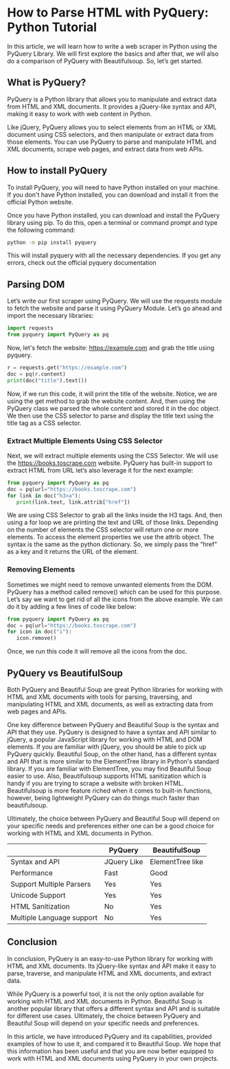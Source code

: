 # How to Parse HTML with PyQuery: Python Tutorial

In this article, we will learn how to write a web scraper in Python using the PyQuery Library. We will first explore the basics and after that, we will also do a comparison of PyQuery with Beautifulsoup. So, let’s get started.

## What is PyQuery?

PyQuery is a Python library that allows you to manipulate and extract data from HTML and XML documents. It provides a jQuery-like syntax and API, making it easy to work with web content in Python.

Like jQuery, PyQuery allows you to select elements from an HTML or XML document using CSS selectors, and then manipulate or extract data from those elements. You can use PyQuery to parse and manipulate HTML and XML documents, scrape web pages, and extract data from web APIs.

## How to install PyQuery

To install PyQuery, you will need to have Python installed on your machine. If you don't have Python installed, you can download and install it from the official Python website.

Once you have Python installed, you can download and install the PyQuery library using pip. To do this, open a terminal or command prompt and type the following command:

```bash
python -m pip install pyquery
```

This will install pyquery with all the necessary dependencies. If you get any errors, check out the official pyquery documentation 

## Parsing DOM

Let’s write our first scraper using PyQuery. We will use the requests module to fetch the website and parse it using PyQuery Module. Let’s go ahead and import the necessary libraries:

```python
import requests
from pyquery import PyQuery as pq
```
 
Now, let's fetch the website: https://example.com and grab the title using pyquery.

```python
r = requests.get("https://example.com")
doc = pq(r.content)
print(doc("title").text())
```

Now, if we run this code, it will print the title of the website. Notice, we are using the get method to grab the website content. And, then using the PyQuery class we parsed the whole content and stored it in the doc object. We then use the CSS selector to parse and display the title text using the title tag as a CSS selector.

### Extract Multiple Elements Using CSS Selector

Next, we will extract multiple elements using the CSS Selector. We will use the https://books.toscrape.com website. PyQuery has built-in support to extract HTML from URL let’s also leverage it for the next example:

```python
from pyquery import PyQuery as pq
doc = pq(url="https://books.toscrape.com")
for link in doc("h3>a"):
   print(link.text, link.attrib["href"])
```

We are using CSS Selector to grab all the links inside the H3 tags. And, then using a for loop we are printing the text and URL of those links.  Depending on the number of elements the CSS selector will return one or more elements.
To access the element properties we use the attrib object. The syntax is the same as the python dictionary. So, we simply pass the “href” as a key and it returns the URL of the element.

### Removing Elements

Sometimes we might need to remove unwanted elements from the DOM. PyQuery has a method called remove() which can be used for this purpose. Let’s say we want to get rid of all the icons from the above example. We can do it by adding a few lines of code like below:

```python
from pyquery import PyQuery as pq
doc = pq(url="https://books.toscrape.com")
for icon in doc("i"):
   icon.remove()
```

Once, we run this code it will remove all the icons from the doc.

## PyQuery vs BeautifulSoup

Both PyQuery and Beautiful Soup are great Python libraries for working with HTML and XML documents with tools for parsing, traversing, and manipulating HTML and XML documents, as well as extracting data from web pages and APIs.

One key difference between PyQuery and Beautiful Soup is the syntax and API that they use. PyQuery is designed to have a syntax and API similar to jQuery, a popular JavaScript library for working with HTML and DOM elements. If you are familiar with jQuery, you should be able to pick up PyQuery quickly. Beautiful Soup, on the other hand, has a different syntax and API that is more similar to the ElementTree library in Python's standard library. If you are familiar with ElementTree, you may find Beautiful Soup easier to use. Also, Beautifulsoup supports HTML sanitization which is handy if you are trying to scrape a website with broken HTML. Beautifulsoup is more feature riched when it comes to built-in functions, however, being lightweight PyQuery can do things much faster than beautifulsoup.

Ultimately, the choice between PyQuery and Beautiful Soup will depend on your specific needs and preferences either one can be a good choice for working with HTML and XML documents in Python.

<table>
<thead> 
<tr>
<th> </th>
<th>PyQuery </th>
<th>BeautifulSoup</th>
</tr>
</thead>
<tbody>
<tr>
<td>Syntax and API</td>
<td>JQuery Like </td>
<td>ElementTree like </td>
</tr>
<tr>
<td>Performance</td>
<td>Fast</td>
<td>Good</td>
</tr>
<tr>
<td>Support Multiple Parsers</td>
<td>Yes</td>
<td>Yes</td>
</tr>
<tr>
<td>Unicode Support</td>
<td>Yes</td>
<td>Yes</td>
</tr>
<tr>
<td>HTML Sanitization</td>
<td>No</td>
<td>Yes</td>
</tr>
<tr>
<td>Multiple Language support</td>
<td>No</td>
<td>Yes</td>
</tr>
</tbody>
</table>

## Conclusion

In conclusion, PyQuery is an easy-to-use Python library for working with HTML and XML documents. Its jQuery-like syntax and API make it easy to parse, traverse, and manipulate HTML and XML documents, and extract data.

While PyQuery is a powerful tool, it is not the only option available for working with HTML and XML documents in Python. Beautiful Soup is another popular library that offers a different syntax and API and is suitable for different use cases. Ultimately, the choice between PyQuery and Beautiful Soup will depend on your specific needs and preferences.

In this article, we have introduced PyQuery and its capabilities, provided examples of how to use it, and compared it to Beautiful Soup. We hope that this information has been useful and that you are now better equipped to work with HTML and XML documents using PyQuery in your own projects.
